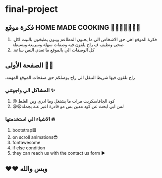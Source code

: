# final-project

## فكرة موقع HOME MADE COOKING 🍳🧑🏽‍🍳🧑🏽‍🍳

1. .فكرة الموقع اهي حق الاشخاص الي ما يحبون المطاعم ويبون يطبخون بالبيت اكل صحي ونظيف ف راح يلقون فيه وصفات سهلة وسريعة وبسيطة
2.  .كل الوصفات الي بالموقع ما تعدي النص ساعة

## الصفحة الأولى 🧭🧭
 .راح تلقون فيها شريط التنقل الي راح  يوصلكم حق صفحات الموقع المهمة

### المشاكل الي واجهتني ✨

1. 😢 كود الجافاسكربت مرات ما يشتغل وما ادري وين الغلط
2. 😩😩لمن ابي ابحث عن كود معين بس مو قادرة اعبر عنة بجملة 

### الاشياء الي استخدمتها 🔥
1. bootstrap🟪
2. on scroll animations😎
3. fontawesome
4. if else condition
5. they can reach us with the contact us form ▶︎

## ❤️❤️ وبس والله